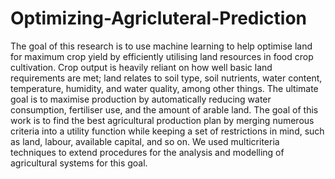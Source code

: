 # Optimizing-Agricluteral-Prediction
The goal of this research is to use machine learning to help optimise land for maximum crop yield by efficiently utilising land resources in food crop cultivation. Crop output is heavily reliant on how well basic land requirements are met; land relates to soil type, soil nutrients, water content, temperature, humidity, and water quality, among other things.  The ultimate goal is to maximise production by automatically reducing water consumption, fertiliser use, and the amount of arable land. The goal of this work is to find the best agricultural production plan by merging numerous criteria into a utility function while keeping a set of restrictions in mind, such as land, labour, available capital, and so on. We used multicriteria techniques to extend procedures for the analysis and modelling of agricultural systems for this goal.
